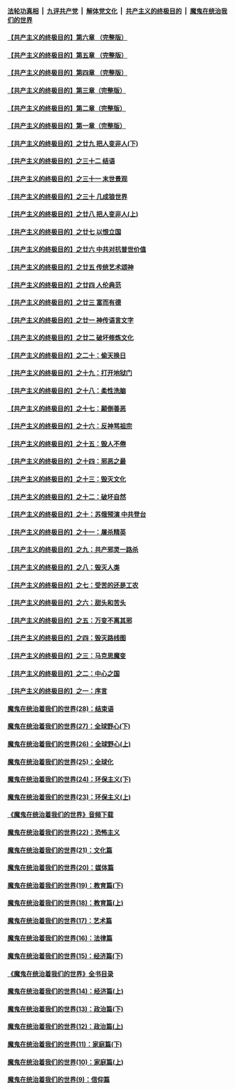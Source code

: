 ####  [法轮功真相](../../../../basic/blob/master/README.md?t=02051952) &nbsp;|&nbsp; [九评共产党](../../../../9ping.md/blob/master/README.md?t=02051952) &nbsp;|&nbsp; [解体党文化](../../../../jtdwh.md/blob/master/README.md?t=02051952)  &nbsp;|&nbsp; [共产主义的终极目的](../../../../gczydzjmd.md/blob/master/README.md?t=02051952) &nbsp;|&nbsp; [魔鬼在统治我们的世界](../../../../mgztzwmdsj.md/blob/master/README.md?t=02051952) 

#### [【共产主义的终极目的】第六章 （完整版）](../pages/nsc422/n11428913.md?t=02051952) 

#### [【共产主义的终极目的】第五章 （完整版）](../pages/nsc422/n11428912.md?t=02051952) 

#### [【共产主义的终极目的】第四章 （完整版）](../pages/nsc422/n11428907.md?t=02051952) 

#### [【共产主义的终极目的】第三章（完整版）](../pages/nsc422/n11428848.md?t=02051952) 

#### [【共产主义的终极目的】第二章（完整版）](../pages/nsc422/n11428831.md?t=02051952) 

#### [【共产主义的终极目的】第一章（完整版）](../pages/nsc422/n11417651.md?t=02051952) 

#### [【共产主义的终极目的】之廿九 把人变非人(下)](../pages/nsc422/n11344140.md?t=02051952) 

#### [【共产主义的终极目的】之三十二 结语](../pages/nsc422/n11360535.md?t=02051952) 

#### [【共产主义的终极目的】之三十一 末世景观](../pages/nsc422/n11351129.md?t=02051952) 

#### [【共产主义的终极目的】之三十 几成狼世界](../pages/nsc422/n11348280.md?t=02051952) 

#### [【共产主义的终极目的】之廿八 把人变非人(上)](../pages/nsc422/n11340492.md?t=02051952) 

#### [【共产主义的终极目的】之廿七 以恨立国](../pages/nsc422/n11336944.md?t=02051952) 

#### [【共产主义的终极目的】之廿六 中共对抗普世价值](../pages/nsc422/n11324785.md?t=02051952) 

#### [【共产主义的终极目的】之廿五 传统艺术颂神](../pages/nsc422/n11296396.md?t=02051952) 

#### [【共产主义的终极目的】之廿四 人伦典范](../pages/nsc422/n11296397.md?t=02051952) 

#### [【共产主义的终极目的】之廿三 富而有德](../pages/nsc422/n11283598.md?t=02051952) 

#### [【共产主义的终极目的】之廿一 神传语言文字](../pages/nsc422/n11263265.md?t=02051952) 

#### [【共产主义的终极目的】之廿二 破坏修炼文化](../pages/nsc422/n11245728.md?t=02051952) 

#### [【共产主义的终极目的】之二十：偷天换日](../pages/nsc422/n11238846.md?t=02051952) 

#### [【共产主义的终极目的】之十九：打开地狱门](../pages/nsc422/n11206376.md?t=02051952) 

#### [【共产主义的终极目的】之十八：柔性洗脑](../pages/nsc422/n11199994.md?t=02051952) 

#### [【共产主义的终极目的】之十七：颠倒善恶](../pages/nsc422/n11179782.md?t=02051952) 

#### [【共产主义的终极目的】之十六：反神骂祖宗](../pages/nsc422/n11166798.md?t=02051952) 

#### [【共产主义的终极目的】之十五：毁人不倦](../pages/nsc422/n11166792.md?t=02051952) 

#### [【共产主义的终极目的】之十四：邪恶之最](../pages/nsc422/n11150249.md?t=02051952) 

#### [【共产主义的终极目的】之十三：毁灭文化](../pages/nsc422/n11135227.md?t=02051952) 

#### [【共产主义的终极目的】之十二：破坏自然](../pages/nsc422/n11135214.md?t=02051952) 

#### [【共产主义的终极目的】之十：苏俄预演 中共登台](../pages/nsc422/n11118424.md?t=02051952) 

#### [【共产主义的终极目的】之十一：屠杀精英](../pages/nsc422/n11118442.md?t=02051952) 

#### [【共产主义的终极目的】之九：共产邪灵一路杀](../pages/nsc422/n11114139.md?t=02051952) 

#### [【共产主义的终极目的】之八：毁灭人类](../pages/nsc422/n11108503.md?t=02051952) 

#### [【共产主义的终极目的】之七：受苦的还是工农](../pages/nsc422/n11101809.md?t=02051952) 

#### [【共产主义的终极目的】之六：甜头和苦头](../pages/nsc422/n11096971.md?t=02051952) 

#### [【共产主义的终极目的】之五：万变不离其邪](../pages/nsc422/n11091285.md?t=02051952) 

#### [【共产主义的终极目的】之四：毁灭路线图](../pages/nsc422/n11086284.md?t=02051952) 

#### [【共产主义的终极目的】之三：马克思魔变](../pages/nsc422/n11061941.md?t=02051952) 

#### [【共产主义的终极目的】之二：中心之国](../pages/nsc422/n11047728.md?t=02051952) 

#### [【共产主义的终极目的】之一：序言](../pages/nsc422/n11086077.md?t=02051952) 

#### [魔鬼在统治着我们的世界(28)：结束语](../pages/nsc422/n10936246.md?t=02051952) 

#### [魔鬼在统治着我们的世界(27)：全球野心(下)](../pages/nsc422/n10928319.md?t=02051952) 

#### [魔鬼在统治着我们的世界(26)：全球野心(上)](../pages/nsc422/n10900318.md?t=02051952) 

#### [魔鬼在统治着我们的世界(25)：全球化](../pages/nsc422/n10788205.md?t=02051952) 

#### [魔鬼在统治着我们的世界(24)：环保主义(下)](../pages/nsc422/n10695307.md?t=02051952) 

#### [魔鬼在统治着我们的世界(23)：环保主义(上)](../pages/nsc422/n10688613.md?t=02051952) 

#### [《魔鬼在统治着我们的世界》音频下载](../pages/nsc422/n10635553.md?t=02051952) 

#### [魔鬼在统治着我们的世界(22)：恐怖主义](../pages/nsc422/n10614727.md?t=02051952) 

#### [魔鬼在统治着我们的世界(21)：文化篇](../pages/nsc422/n10597706.md?t=02051952) 

#### [魔鬼在统治着我们的世界(20)：媒体篇](../pages/nsc422/n10586579.md?t=02051952) 

#### [魔鬼在统治着我们的世界(19)：教育篇(下)](../pages/nsc422/n10564808.md?t=02051952) 

#### [魔鬼在统治着我们的世界(18)：教育篇(上)](../pages/nsc422/n10526970.md?t=02051952) 

#### [魔鬼在统治着我们的世界(17)：艺术篇](../pages/nsc422/n10499093.md?t=02051952) 

#### [魔鬼在统治着我们的世界(16)：法律篇](../pages/nsc422/n10485969.md?t=02051952) 

#### [魔鬼在统治着我们的世界(15)：经济篇(下)](../pages/nsc422/n10469975.md?t=02051952) 

#### [《魔鬼在统治着我们的世界》全书目录](../pages/nsc422/n10464261.md?t=02051952) 

#### [魔鬼在统治着我们的世界(14)：经济篇(上)](../pages/nsc422/n10457370.md?t=02051952) 

#### [魔鬼在统治着我们的世界(13)：政治篇(下)](../pages/nsc422/n10448270.md?t=02051952) 

#### [魔鬼在统治着我们的世界(12)：政治篇(上)](../pages/nsc422/n10444576.md?t=02051952) 

#### [魔鬼在统治着我们的世界(11)：家庭篇(下)](../pages/nsc422/n10440961.md?t=02051952) 

#### [魔鬼在统治着我们的世界(10)：家庭篇(上)](../pages/nsc422/n10435448.md?t=02051952) 

#### [魔鬼在统治着我们的世界(9)：信仰篇](../pages/nsc422/n10432159.md?t=02051952) 

